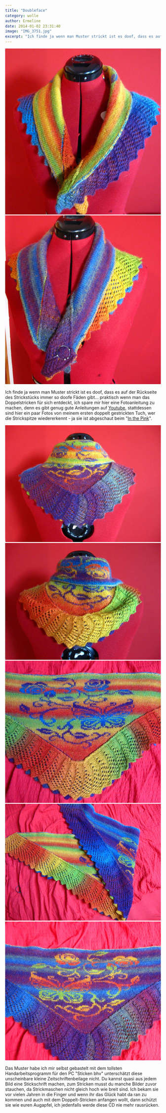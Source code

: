 ```yaml
---
title: "Doubleface"
category: wolle
author: Ermeline
date: 2014-01-02 23:31:40
image: "IMG_3751.jpg"
excerpt: "Ich finde ja wenn man Muster strickt ist es doof, dass es auf der Rückseite des Strickstücks immer so doofe Fäden gibt..."
---
```


![IMG\_3748](IMG_3748.jpg)
![IMG\_3746](IMG_3746.jpg)

Ich finde ja wenn man Muster strickt ist es doof, dass es auf der Rückseite des Strickstücks immer so doofe Fäden gibt... praktisch wenn man das Doppelstricken für sich entdeckt, ich spare mir hier eine Fotoanleitung zu machen, denn es gibt genug gute Anleitungen auf [Youtube](https://www.youtube.com/watch?v=2yhfjOQeQl8), stattdessen sind hier ein paar Fotos von meinem ersten doppelt gestrickten Tuch, wer die Strickspitze wiedererkennt - ja sie ist abgeschaut beim "[In the Pink](http://flauschiversum.de/2014/01/in-the-pink/ "In the Pink")".

![IMG\_3749](IMG_3749.jpg)
![IMG\_3747](IMG_3747.jpg)
![IMG\_3750](IMG_3750.jpg)
![IMG\_3751](IMG_3751.jpg)
![IMG\_3752](IMG_3752.jpg)

Das Muster habe ich mir selbst gebastelt mit dem tollsten Handarbeitsprogramm für den PC "Sticken bhv" unterschätzt diese unscheinbare kleine Zeitschriftenbeilage nicht. Du kannst quasi aus jedem Bild eine Stickschrift machen, zum Stricken musst du manche Bilder zuvor stauchen, da Strickmaschen nicht gleich hoch wie breit sind. Ich bekam sie vor vielen Jahren in die Finger und wenn ihr das Glück habt da ran zu kommen und auch mit dem Doppelt-Stricken anfangen wollt, dann schützt sie wie euren Augapfel, ich jedenfalls werde diese CD nie mehr rausrücken.
